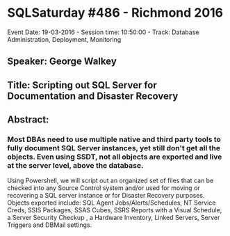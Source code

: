 # SQLSaturday #486 - Richmond 2016
Event Date: 19-03-2016 - Session time: 10:50:00 - Track: Database Administration, Deployment, Monitoring
## Speaker: George Walkey
## Title: Scripting out SQL Server for Documentation and Disaster Recovery
## Abstract:
### Most DBAs need to use multiple native and third party tools to fully document SQL Server instances, yet still don't get all the objects. Even using SSDT, not all objects are exported and live at the server level, above the database. 
Using Powershell, we will script out an organized set of files that can be checked into any Source Control system and/or used for moving or recovering a SQL server instance or for Disaster Recovery purposes.
Objects exported include: SQL Agent Jobs/Alerts/Schedules, NT Service Creds, SSIS Packages, SSAS Cubes, SSRS Reports with a Visual Schedule, a Server Security Checkup , a Hardware Inventory, Linked Servers, Server Triggers and DBMail settings. 
